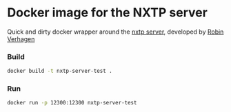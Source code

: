 # Docker image for the NXTP server


Quick and dirty docker wrapper around the [nxtp server](https://github.com/Threetwosevensixseven/nxtp), developed by [Robin Verhagen](https://github.com/Threetwosevensixseven)

### Build
```bash
docker build -t nxtp-server-test .
```

### Run
```bash
docker run -p 12300:12300 nxtp-server-test
```